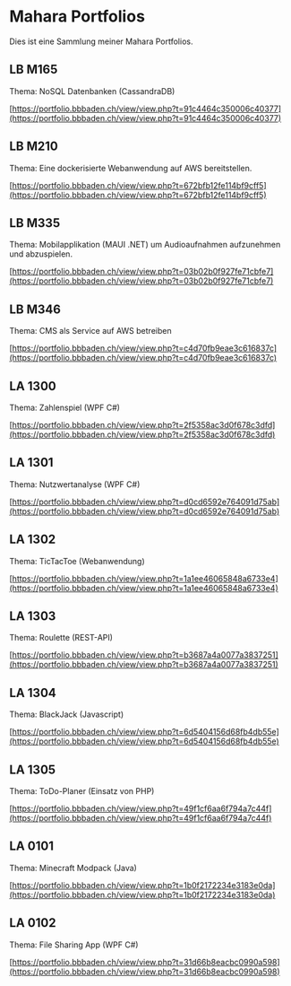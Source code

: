 # Mahara Portfolios
Dies ist eine Sammlung meiner Mahara Portfolios.

## LB M165

Thema: NoSQL Datenbanken (CassandraDB)

[https://portfolio.bbbaden.ch/view/view.php?t=91c4464c350006c40377](https://portfolio.bbbaden.ch/view/view.php?t=91c4464c350006c40377)

## LB M210

Thema: Eine dockerisierte Webanwendung auf AWS bereitstellen.

[https://portfolio.bbbaden.ch/view/view.php?t=672bfb12fe114bf9cff5](https://portfolio.bbbaden.ch/view/view.php?t=672bfb12fe114bf9cff5)

## LB M335

Thema: Mobilapplikation (MAUI .NET) um Audioaufnahmen aufzunehmen und abzuspielen.

[https://portfolio.bbbaden.ch/view/view.php?t=03b02b0f927fe71cbfe7](https://portfolio.bbbaden.ch/view/view.php?t=03b02b0f927fe71cbfe7)

## LB M346

Thema: CMS als Service auf AWS betreiben

[https://portfolio.bbbaden.ch/view/view.php?t=c4d70fb9eae3c616837c](https://portfolio.bbbaden.ch/view/view.php?t=c4d70fb9eae3c616837c)

## LA 1300

Thema: Zahlenspiel (WPF C#)

[https://portfolio.bbbaden.ch/view/view.php?t=2f5358ac3d0f678c3dfd](https://portfolio.bbbaden.ch/view/view.php?t=2f5358ac3d0f678c3dfd)

## LA 1301

Thema: Nutzwertanalyse (WPF C#)

[https://portfolio.bbbaden.ch/view/view.php?t=d0cd6592e764091d75ab](https://portfolio.bbbaden.ch/view/view.php?t=d0cd6592e764091d75ab)

## LA 1302

Thema: TicTacToe (Webanwendung)

[https://portfolio.bbbaden.ch/view/view.php?t=1a1ee46065848a6733e4](https://portfolio.bbbaden.ch/view/view.php?t=1a1ee46065848a6733e4)

## LA 1303

Thema: Roulette (REST-API)

[https://portfolio.bbbaden.ch/view/view.php?t=b3687a4a0077a3837251](https://portfolio.bbbaden.ch/view/view.php?t=b3687a4a0077a3837251)

## LA 1304

Thema: BlackJack (Javascript)

[https://portfolio.bbbaden.ch/view/view.php?t=6d5404156d68fb4db55e](https://portfolio.bbbaden.ch/view/view.php?t=6d5404156d68fb4db55e)

## LA 1305

Thema: ToDo-Planer (Einsatz von PHP)

[https://portfolio.bbbaden.ch/view/view.php?t=49f1cf6aa6f794a7c44f](https://portfolio.bbbaden.ch/view/view.php?t=49f1cf6aa6f794a7c44f)

## LA 0101

Thema: Minecraft Modpack (Java)

[https://portfolio.bbbaden.ch/view/view.php?t=1b0f2172234e3183e0da](https://portfolio.bbbaden.ch/view/view.php?t=1b0f2172234e3183e0da)

## LA 0102

Thema: File Sharing App (WPF C#)

[https://portfolio.bbbaden.ch/view/view.php?t=31d66b8eacbc0990a598](https://portfolio.bbbaden.ch/view/view.php?t=31d66b8eacbc0990a598)